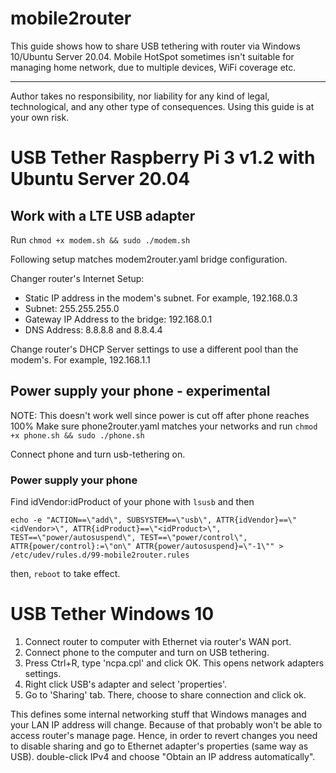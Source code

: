 # mobile2router

This guide shows how to share USB tethering with router via Windows 10/Ubuntu Server 20.04. Mobile HotSpot sometimes isn't suitable for managing home network, due to multiple devices, WiFi coverage etc.

---

Author takes no responsibility, nor liability for any kind of legal, technological, and any other type of consequences. Using this guide is at your own risk.


# USB Tether Raspberry Pi 3 v1.2 with Ubuntu Server 20.04
## Work with a LTE USB adapter
Run `chmod +x modem.sh && sudo ./modem.sh`

Following setup matches modem2router.yaml bridge configuration.

Changer router's Internet Setup:
- Static IP address in the modem's subnet. For example, 192.168.0.3
- Subnet: 255.255.255.0
- Gateway IP Address to the bridge: 192.168.0.1
- DNS Address: 8.8.8.8 and 8.8.4.4

Change router's DHCP Server settings to use a different pool than the modem's. For example, 192.168.1.1


## Power supply your phone - experimental
NOTE: This doesn't work well since power is cut off after phone reaches 100%
Make sure phone2router.yaml matches your networks and run `chmod +x phone.sh && sudo ./phone.sh`

Connect phone and turn usb-tethering on.

### Power supply your phone
Find idVendor:idProduct of your phone with `lsusb` and then
```
echo -e "ACTION==\"add\", SUBSYSTEM==\"usb\", ATTR{idVendor}==\"<idVendor>\", ATTR{idProduct}==\"<idProduct>\", TEST==\"power/autosuspend\", TEST==\"power/control\", ATTR{power/control}:=\"on\" ATTR{power/autosuspend}=\"-1\"" > /etc/udev/rules.d/99-mobile2router.rules
```
then, `reboot` to take effect.

# USB Tether Windows 10
1. Connect router to computer with Ethernet via router's WAN port.
2. Connect phone to the computer and turn on USB tethering.
3. Press Ctrl+R, type 'ncpa.cpl' and click OK. This opens network adapters settings.
4. Right click USB's adapter and select 'properties'.
5. Go to 'Sharing' tab. There, choose to share connection and click ok.

This defines some internal networking stuff that Windows manages and your LAN IP address will change. Because of that probably won't be able to access router's manage page. Hence, in order to revert changes you need to disable sharing and go to Ethernet adapter's properties (same way as USB). double-click IPv4 and choose "Obtain an IP address automatically".